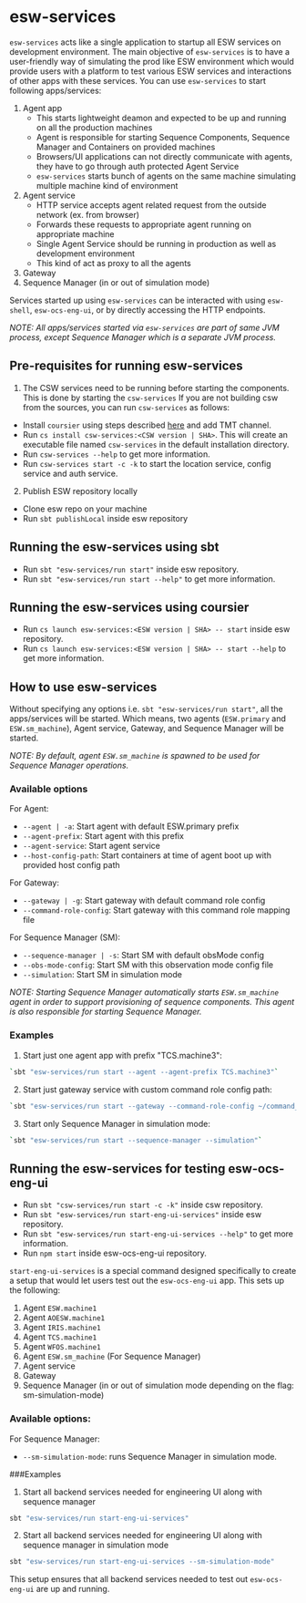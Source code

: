 # esw-services

`esw-services` acts like a single application to startup all ESW services on development environment. The main objective
of `esw-services` is to have a user-friendly way of simulating the prod like ESW environment which would provide users with
a platform to test various ESW services and interactions of other apps with these services. You can use `esw-services` to
start following apps/services:

1. Agent app
   - This starts lightweight deamon and expected to be up and running on all the production machines
   - Agent is responsible for starting Sequence Components, Sequence Manager and Containers on provided machines
   - Browsers/UI applications can not directly communicate with agents, they have to go through auth protected Agent Service
   - `esw-services` starts bunch of agents on the same machine simulating multiple machine kind of environment
1. Agent service
   - HTTP service accepts agent related request from the outside network (ex. from browser)
   - Forwards these requests to appropriate agent running on appropriate machine
   - Single Agent Service should be running in production as well as development environment
   - This kind of act as proxy to all the agents
1. Gateway
1. Sequence Manager (in or out of simulation mode)

Services started up using `esw-services` can be interacted with using `esw-shell`, `esw-ocs-eng-ui`, or by directly
accessing the HTTP endpoints.

_NOTE: All apps/services started via `esw-services` are part of same JVM process, except Sequence Manager which is a separate
JVM process._

## Pre-requisites for running esw-services

1. The CSW services need to be running before starting the components.
   This is done by starting the `csw-services`
   If you are not building csw from the sources, you can run `csw-services` as follows:

- Install `coursier` using steps described [here](https://tmtsoftware.github.io/csw/apps/csinstallation.html) and add TMT channel.
- Run `cs install csw-services:<CSW version | SHA>`. This will create an executable file named `csw-services` in the default installation directory.
- Run `csw-services --help` to get more information.
- Run `csw-services start -c -k` to start the location service, config service and auth service.

2. Publish ESW repository locally

- Clone esw repo on your machine
- Run `sbt publishLocal` inside esw repository

## Running the esw-services using sbt

- Run `sbt "esw-services/run start"` inside esw repository.
- Run `sbt "esw-services/run start --help"` to get more information.

## Running the esw-services using coursier

- Run `cs launch esw-services:<ESW version | SHA> -- start` inside esw repository.
- Run `cs launch esw-services:<ESW version | SHA> -- start --help` to get more information.

## How to use esw-services

Without specifying any options i.e. `sbt "esw-services/run start"`, all the apps/services will be started. Which means,
two agents (`ESW.primary` and `ESW.sm_machine`), Agent service, Gateway, and Sequence Manager will be started.

_NOTE: By default, agent `ESW.sm_machine` is spawned to be used for Sequence Manager operations._

### Available options

For Agent:

- `--agent | -a`: Start agent with default ESW.primary prefix
- `--agent-prefix`: Start agent with this prefix
- `--agent-service`: Start agent service
- `--host-config-path`: Start containers at time of agent boot up with provided host config path

For Gateway:

- `--gateway | -g`: Start gateway with default command role config
- `--command-role-config`: Start gateway with this command role mapping file

For Sequence Manager (SM):

- `--sequence-manager | -s`: Start SM with default obsMode config
- `--obs-mode-config`: Start SM with this observation mode config file
- `--simulation`: Start SM in simulation mode

_NOTE: Starting Sequence Manager automatically starts `ESW.sm_machine` agent in order to support provisioning of sequence
components. This agent is also responsible for starting Sequence Manager._

### Examples

1. Start just one agent app with prefix "TCS.machine3":

```bash
`sbt "esw-services/run start --agent --agent-prefix TCS.machine3"`
```

2. Start just gateway service with custom command role config path:

```bash
`sbt "esw-services/run start --gateway --command-role-config ~/command_role.conf"`
```

3. Start only Sequence Manager in simulation mode:

```bash
`sbt "esw-services/run start --sequence-manager --simulation"`
```

## Running the esw-services for testing esw-ocs-eng-ui

- Run `sbt "csw-services/run start -c -k"` inside csw repository.
- Run `sbt "esw-services/run start-eng-ui-services"` inside esw repository.
- Run `sbt "esw-services/run start-eng-ui-services --help"` to get more information.
- Run `npm start` inside esw-ocs-eng-ui repository.

`start-eng-ui-services` is a special command designed specifically to create a setup that would let users test out the
`esw-ocs-eng-ui` app. This sets up the following:

1. Agent `ESW.machine1`
2. Agent `AOESW.machine1`
3. Agent `IRIS.machine1`
4. Agent `TCS.machine1`
5. Agent `WFOS.machine1`
6. Agent `ESW.sm_machine` (For Sequence Manager)
7. Agent service
8. Gateway
9. Sequence Manager (in or out of simulation mode depending on the flag: sm-simulation-mode)

### Available options:

For Sequence Manager:

- `--sm-simulation-mode`: runs Sequence Manager in simulation mode.

###Examples

1. Start all backend services needed for engineering UI along with sequence manager

```bash
sbt "esw-services/run start-eng-ui-services"
```

2. Start all backend services needed for engineering UI along with sequence manager in simulation mode

```bash
sbt "esw-services/run start-eng-ui-services --sm-simulation-mode"
```

This setup ensures that all backend services needed to test out `esw-ocs-eng-ui` are up and running.
